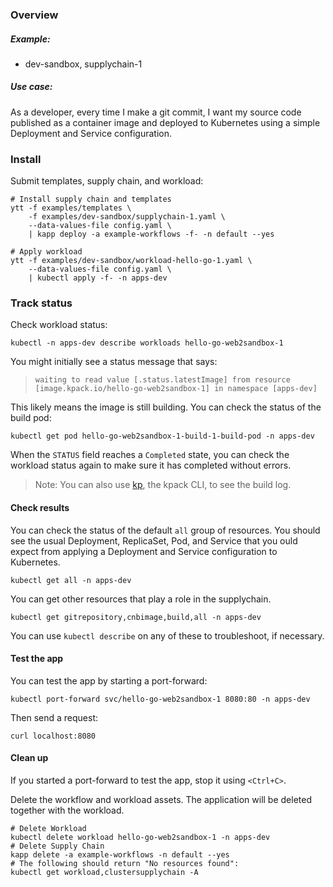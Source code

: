 ### Overview

##### Example:
- dev-sandbox, supplychain-1

##### Use case:
As a developer, every time I make a git commit, I want my source code published as a container image and deployed to Kubernetes using a simple Deployment and Service configuration.

### Install

Submit templates, supply chain, and workload:
```shell
# Install supply chain and templates
ytt -f examples/templates \
    -f examples/dev-sandbox/supplychain-1.yaml \
    --data-values-file config.yaml \
    | kapp deploy -a example-workflows -f- -n default --yes

# Apply workload
ytt -f examples/dev-sandbox/workload-hello-go-1.yaml \
    --data-values-file config.yaml \
    | kubectl apply -f- -n apps-dev
```

### Track status

Check workload status:
```shell
kubectl -n apps-dev describe workloads hello-go-web2sandbox-1 
```

You might initially see a status message that says:
> `waiting to read value [.status.latestImage] from resource [image.kpack.io/hello-go-web2sandbox-1] in namespace [apps-dev]`

This likely means the image is still building. You can check the status of the build pod:
```shell
kubectl get pod hello-go-web2sandbox-1-build-1-build-pod -n apps-dev
```

When the `STATUS` field reaches a `Completed` state, you can check the workload status again to make sure it has completed without errors.

> Note: You can also use [kp](https://github.com/vmware-tanzu/kpack-cli/blob/main/docs/kp_build_logs.md), the kpack CLI, to see the build log.

#### Check results

You can check the status of the default `all` group of resources.
You should see the usual Deployment, ReplicaSet, Pod, and Service that you ould expect from applying a Deployment and Service configuration to Kubernetes.
```shell
kubectl get all -n apps-dev
```

You can get other resources that play a role in the supplychain.
```shell
kubectl get gitrepository,cnbimage,build,all -n apps-dev
```

You can use `kubectl describe` on any of these to troubleshoot, if necessary.

#### Test the app

You can test the app by starting a port-forward:
```shell
kubectl port-forward svc/hello-go-web2sandbox-1 8080:80 -n apps-dev
```

Then send a request:
```shell
curl localhost:8080
```

#### Clean up

If you started a port-forward to test the app, stop it using `<Ctrl+C>`.

Delete the workflow and workload assets. The application will be deleted together with the workload.
```shell
# Delete Workload
kubectl delete workload hello-go-web2sandbox-1 -n apps-dev
# Delete Supply Chain
kapp delete -a example-workflows -n default --yes
# The following should return "No resources found":
kubectl get workload,clustersupplychain -A
```
